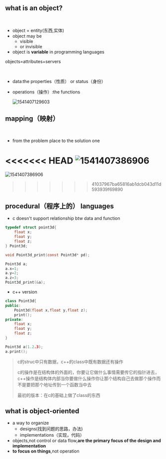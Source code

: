 ## what is an object?

​	

- object = entity(东西,实体)
- object may be
  - visible
  - or invisible
- object is **variable** in programming languages

objects=attributes+servers

​	

- data:the properties（性质） or status（身份）

- operations（操作）:the functions

  ![1541407129603](https://github.com/shanejix/Cplusplus-best-practices/blob/master/images/02-1.png)

## mapping（映射）

​	

- from the problem place to the solution one

<<<<<<< HEAD
  ![1541407386906](https://github.com/shanejix/Cplusplus-best-practices/blob/master/images/02-2.png)
=======
  ![1541407386906](https://github.com/shanejix/Cplusplus-best-practices/blob/master/images/02-1.png)
>>>>>>> 41037967ba65816ab1dcb043d11d593939f69890

## procedural（程序上的） languages

- c doesn't support relationship btw data and function

```c
typedef struct point3d{
    float x;
    float y;
    float z;
} Point3d;

void Point3d_print(const Point3d* pd);

Point3d a;
a.x=1;
a.y=2;
a.z=3;
Point3d_print(&a);
```

- c++ version

```cpp
class Point3d{
public:
    Point3d(float x,float y,float z);
    print();
private:
    float x;
    float y;
    float z;
}

Point3d a(1.2.3);
a.print();
```

> c的struc中只有数据，c++的class中既有数据还有操作
>
> c的操作是在结构体的外面的，你要让它做什么事情需要传它的指针进去，c++操作是结构体内部当你要做什么操作你让那个结构自己去做那个操作而不是要把那个地址传到一个函数当中去
>
> 最初的版本：在c的基础上做了class的东西

## what is object-oriented

- a way to organize
  - designs(找到问题的思路，办法)
  - implementations（实现，代码）
- objects,not control or data flow,**are the primary focus of the design and implementation**
- **to focus on things**,not operation
